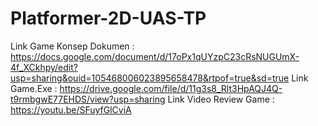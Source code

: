 # Platformer-2D-UAS-TP
Link Game Konsep Dokumen : https://docs.google.com/document/d/17oPx1qUYzpC23cRsNUGUmX-4f_XCkhpy/edit?usp=sharing&ouid=105468006023895658478&rtpof=true&sd=true
Link Game.Exe : https://drive.google.com/file/d/11g3s8_Rlt3HpAQJ4Q-t9rmbgwE77EHDS/view?usp=sharing
Link Video Review Game : https://youtu.be/SFuyfGlCviA
